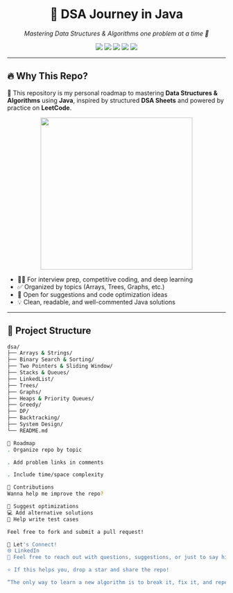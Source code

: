
<h1 align="center">📘 DSA Journey in Java</h1>
<p align="center">
  <em>Mastering Data Structures & Algorithms one problem at a time 🚀</em>
</p>

<p align="center">
  <img src="https://img.shields.io/github/repo-size/Abhinay-Sikarwar/dsa?color=blue" />
  <img src="https://img.shields.io/github/commit-activity/t/Abhinay-Sikarwar/dsa?label=total%20commits" />
  <img src="https://img.shields.io/github/languages/count/Abhinay-Sikarwar/dsa" />
  <img src="https://img.shields.io/github/last-commit/Abhinay-Sikarwar/dsa" />
  <img src="https://img.shields.io/github/stars/Abhinay-Sikarwar/dsa?style=social" />
</p>

---

## 🔥 Why This Repo?

📌 This repository is my personal roadmap to mastering **Data Structures & Algorithms** using **Java**, inspired by structured **DSA Sheets** and powered by practice on **LeetCode**.

<p align="center">
  <img src="https://media.giphy.com/media/qgQUggAC3Pfv687qPC/giphy.gif" width="350" />
</p>

- 👨‍💻 For interview prep, competitive coding, and deep learning
- ✅ Organized by topics (Arrays, Trees, Graphs, etc.)
- 💬 Open for suggestions and code optimization ideas
- 💡 Clean, readable, and well-commented Java solutions

---

## 📂 Project Structure

```bash
dsa/
├── Arrays & Strings/
├── Binary Search & Sorting/
├── Two Pointers & Sliding Window/
├── Stacks & Queues/
├── LinkedList/
├── Trees/
├── Graphs/
├── Heaps & Priority Queues/
├── Greedy/
├── DP/
├── Backtracking/
├── System Design/
└── README.md

🧭 Roadmap
. Organize repo by topic

. Add problem links in comments

. Include time/space complexity

🤝 Contributions
Wanna help me improve the repo?

🧠 Suggest optimizations
💻 Add alternative solutions
🧪 Help write test cases

Feel free to fork and submit a pull request!

💬 Let's Connect!
🌐 LinkedIn
💌 Feel free to reach out with questions, suggestions, or just to say hi!

⭐️ If this helps you, drop a star and share the repo!

“The only way to learn a new algorithm is to break it, fix it, and repeat.” 💥
